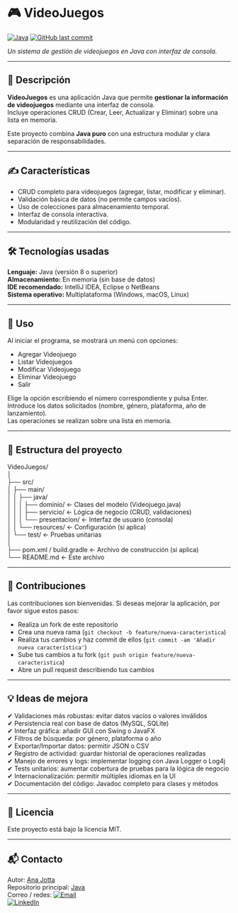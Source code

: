# 🎮 VideoJuegos
[![Java](https://img.shields.io/badge/Java-ED8B00?style=for-the-badge&logo=java&logoColor=white)](https://www.java.com/)
[![GitHub last commit](https://img.shields.io/github/last-commit/AnaJotta/Java/main/VideoJuegos)](https://github.com/AnaJotta/Java/tree/main/VideoJuegos)

_Un sistema de gestión de videojuegos en Java con interfaz de consola._

---

## 📌 Descripción

**VideoJuegos** es una aplicación Java que permite **gestionar la información de videojuegos** mediante una interfaz de consola.  
Incluye operaciones CRUD (Crear, Leer, Actualizar y Eliminar) sobre una lista en memoria.

Este proyecto combina **Java puro** con una estructura modular y clara separación de responsabilidades.

---

## ✍️ Características

- CRUD completo para videojuegos (agregar, listar, modificar y eliminar).<br>
- Validación básica de datos (no permite campos vacíos).<br>
- Uso de colecciones para almacenamiento temporal.<br>
- Interfaz de consola interactiva.<br>
- Modularidad y reutilización del código.<br>

---

## 🛠 Tecnologías usadas

**Lenguaje:** Java (versión 8 o superior)<br>
**Almacenamiento:** En memoria (sin base de datos)<br>
**IDE recomendado:** IntelliJ IDEA, Eclipse o NetBeans<br>
**Sistema operativo:** Multiplataforma (Windows, macOS, Linux)<br>

---

## 🎯 Uso

Al iniciar el programa, se mostrará un menú con opciones:<br>

- Agregar Videojuego<br>
- Listar Videojuegos<br>
- Modificar Videojuego<br>
- Eliminar Videojuego<br>
- Salir<br>

Elige la opción escribiendo el número correspondiente y pulsa Enter.<br>
Introduce los datos solicitados (nombre, género, plataforma, año de lanzamiento).<br>
Las operaciones se realizan sobre una lista en memoria.<br>

---

## 📁 Estructura del proyecto

VideoJuegos/<br>
│<br>
├── src/<br>
│   ├── main/<br>
│   │   ├── java/<br>
│   │   │   ├── dominio/          ← Clases del modelo (Videojuego.java)<br>
│   │   │   ├── servicio/         ← Lógica de negocio (CRUD, validaciones)<br>
│   │   │   └── presentacion/     ← Interfaz de usuario (consola)<br>
│   │   └── resources/            ← Configuración (si aplica)<br>
│   └── test/                     ← Pruebas unitarias<br>
│<br>
├── pom.xml / build.gradle         ← Archivo de construcción (si aplica)<br>
└── README.md                      ← Este archivo<br>

---

## 🤝 Contribuciones

Las contribuciones son bienvenidas. Si deseas mejorar la aplicación, por favor sigue estos pasos:<br>

- Realiza un fork de este repositorio<br>
- Crea una nueva rama (`git checkout -b feature/nueva-caracteristica`)<br>
- Realiza tus cambios y haz commit de ellos (`git commit -am 'Añadir nueva característica'`)<br>
- Sube tus cambios a tu fork (`git push origin feature/nueva-caracteristica`)<br>
- Abre un pull request describiendo tus cambios<br>

---

## 💡 Ideas de mejora

✔ Validaciones más robustas: evitar datos vacíos o valores inválidos<br>
✔ Persistencia real con base de datos (MySQL, SQLite)<br>
✔ Interfaz gráfica: añadir GUI con Swing o JavaFX<br>
✔ Filtros de búsqueda: por género, plataforma o año<br>
✔ Exportar/Importar datos: permitir JSON o CSV<br>
✔ Registro de actividad: guardar historial de operaciones realizadas<br>
✔ Manejo de errores y logs: implementar logging con Java Logger o Log4j<br>
✔ Tests unitarios: aumentar cobertura de pruebas para la lógica de negocio<br>
✔ Internacionalización: permitir múltiples idiomas en la UI<br>
✔ Documentación del código: Javadoc completo para clases y métodos<br>

---

## 📜 Licencia

Este proyecto está bajo la licencia MIT.<br>

---

## 📬 Contacto

Autor: [Ana Jotta](https://github.com/AnaJotta)<br>
Repositorio principal: [Java](https://github.com/AnaJotta/Java)<br>
Correo / redes: [![Email](https://img.shields.io/badge/Email-Contact-red?style=flat-square&logo=gmail&logoColor=white)](mailto:anajessicamarinmorales@gmail.com)<br>
[![LinkedIn](https://img.shields.io/badge/LinkedIn-Connect-blue?style=flat-square&logo=linkedin&logoColor=white)](https://www.linkedin.com/in/ana-j-marin-morales/)<br>
